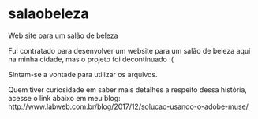 # salaobeleza
Web site para um salão de beleza

Fui contratado para desenvolver um website para um salão de beleza aqui na minha cidade, mas o projeto foi decontinuado :(

Sintam-se a vontade para utilizar os arquivos.

Quem tiver curiosidade em saber mais detalhes a respeito dessa história, acesse o link abaixo em meu blog:
http://www.labweb.com.br/blog/2017/12/solucao-usando-o-adobe-muse/

